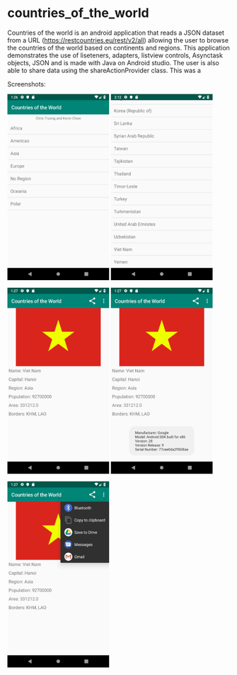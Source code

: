 # countries_of_the_world
Countries of the world is an android application that reads a JSON dataset from a URL (https://restcountries.eu/rest/v2/all) allowing the user to browse the countries of the world based on continents and regions. This application demonstrates the use of liseteners, adapters, listview controls, Asynctask objects, JSON and is made with Java on Android studio. The user is also able to share data using the shareActionProvider class. This was a 

Screenshots:

<img src="images/ss1.png" width="230" height ="420">  <img src="images/ss5.png" width="230" height ="420">

<img src="images/ss2.png" width="230" height ="420">  <img src="images/ss3.png" width="230" height ="420">  

<img src="images/ss4.png" width="230" height ="420">
